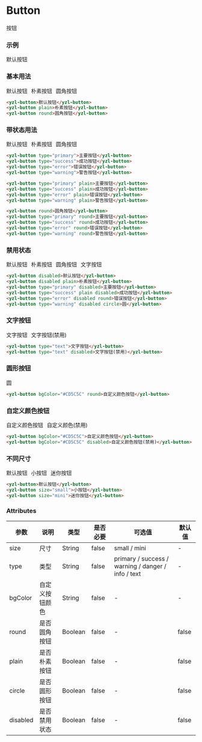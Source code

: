 # Button 
按钮

### 示例
<yzl-button style="margin-right:10px;">默认按钮</yzl-button>

### 基本用法
<p style="display:flex;justify-content:flex-start;align-items:center;flex-wrap: wrap;">
    <yzl-button style="margin-right:10px;">默认按钮</yzl-button>
    <yzl-button plain style="margin-right:10px;">朴素按钮</yzl-button>
    <yzl-button round>圆角按钮</yzl-button>
</p>

```html
<yzl-button>默认按钮</yzl-button>
<yzl-button plain>朴素按钮</yzl-button>
<yzl-button round>圆角按钮</yzl-button>
```

### 带状态用法
<p style="display:flex;justify-content:flex-start;align-items:center;flex-wrap: wrap;">
    <yzl-button style="margin-right:10px;" type="success" >默认按钮</yzl-button>
    <yzl-button plain  type="success" style="margin-right:10px;">朴素按钮</yzl-button>
    <yzl-button round type="success" >圆角按钮</yzl-button>
</p>

```html
<yzl-button type="primary">主要按钮</yzl-button>
<yzl-button type="success">成功按钮</yzl-button>
<yzl-button type="error">错误按钮</yzl-button>
<yzl-button type="warning">警告按钮</yzl-button>

<yzl-button type="primary" plain>主要按钮</yzl-button>
<yzl-button type="success" plain>成功按钮</yzl-button>
<yzl-button type="error" plain>错误按钮</yzl-button>
<yzl-button type="warning" plain>警告按钮</yzl-button>

<yzl-button round>圆角按钮</yzl-button>
<yzl-button type="primary" round>主要按钮</yzl-button>
<yzl-button type="success" round>成功按钮</yzl-button>
<yzl-button type="error" round>错误按钮</yzl-button>
<yzl-button type="warning" round>警告按钮</yzl-button>
```

### 禁用状态

<p style="display:flex;justify-content:flex-start;align-items:center;flex-wrap: wrap;">
<yzl-button disabled style="margin-right:10px;">默认按钮</yzl-button>
<yzl-button disabled plain style="margin-right:10px;">朴素按钮</yzl-button>
<yzl-button disabled round style="margin-right:10px;">圆角按钮</yzl-button>
<yzl-button type="text" bgColor="#CD5C5C" disabled>文字按钮</yzl-button>
</p>

```html
<yzl-button disabled>默认按钮</yzl-button>
<yzl-button disabled plain>朴素按钮</yzl-button>
<yzl-button type="primary" disabled>主要按钮</yzl-button>
<yzl-button type="success" plain disabled>成功按钮</yzl-button>
<yzl-button type="error" disabled round>错误按钮</yzl-button>
<yzl-button type="warning" disabled circle>圆</yzl-button>
```

### 文字按钮

<p style="display:flex;justify-content:flex-start;align-items:center;flex-wrap: wrap;">
<yzl-button type="text" bgColor="#CD5C5C" style="margin-right:10px;">文字按钮</yzl-button>
<yzl-button type="text" bgColor="#CD5C5C" disabled>文字按钮(禁用)</yzl-button>
</p>

```html
<yzl-button type="text">文字按钮</yzl-button>
<yzl-button type="text" disabled>文字按钮(禁用)</yzl-button>
```

### 圆形按钮

<p style="display:flex;justify-content:flex-start;align-items:center;flex-wrap: wrap;">
<yzl-button circle>圆</yzl-button>
</p>

```html
<yzl-button bgColor="#CD5C5C" round>自定义颜色按钮</yzl-button>
```


### 自定义颜色按钮

<p style="display:flex;justify-content:flex-start;align-items:center;flex-wrap: wrap;">
<yzl-button bgColor="#CD5C5C" style="margin-right:10px;">自定义颜色按钮</yzl-button>
<yzl-button bgColor="#CD5C5C" disabled>自定义颜色(禁用)</yzl-button>
</p>

```html
<yzl-button bgColor="#CD5C5C">自定义颜色按钮</yzl-button>
<yzl-button bgColor="#CD5C5C" disabled>自定义颜色按钮(禁用)</yzl-button>
```

### 不同尺寸

<p style="display:flex;justify-content:flex-start;align-items:center;flex-wrap: wrap;">
<yzl-button style="margin-right:10px;">默认按钮</yzl-button>
<yzl-button size="small" style="margin-right:10px;">小按钮</yzl-button>
<yzl-button size="mini">迷你按钮</yzl-button>
</p>

```html
<yzl-button>默认按钮</yzl-button>
<yzl-button size="small">小按钮</yzl-button>
<yzl-button size="mini">迷你按钮</yzl-button>
```

### Attributes
| 参数 | 说明 |类型 | 是否必要 | 可选值 | 默认值 |
| --- | --- | --- |   ---   |  ---  |  ---  |
| size | 尺寸 |String | false | small / mini | - |
| type | 类型 |String | false | primary / success / warning / danger / info / text | - |
| bgColor | 自定义按钮颜色 |String | false | - | - |
| round | 是否圆角按钮 |Boolean | false | - | false |
| plain | 是否朴素按钮 |Boolean | false | - | false |
| circle | 是否圆形按钮 |Boolean | false | - | false |
| disabled | 是否禁用状态 |Boolean | false | - | false |